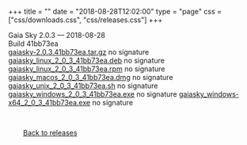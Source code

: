+++
title = ""
date = "2018-08-28T12:02:00"
type = "page"
css = ["css/downloads.css", "css/releases.css"]
+++

<div class="download-container">
<div id="download-title">
<i class="fa-solid fa-tag"></i>
Gaia Sky <span class="downloads-version">2.0.3</span> — <i class="fa-solid fa-clock"></i>
<time class="downloads-releasedate" datetime="2018-08-28T12:02:00" title="Published: 2018-08-28T12:02:00">2018-08-28</time></div>
<div class="downloads-build">Build 41bb73ea</div>
<div class="download-section">
<a href="https://gaia.ari.uni-heidelberg.de/gaiasky/releases/2.0.3.41bb73ea/gaiasky-2.0.3.41bb73ea.tar.gz" class="download-button">gaiasky-2.0.3.41bb73ea.tar.gz</a>
<span class="signature">no signature</span>
<a href="https://gaia.ari.uni-heidelberg.de/gaiasky/releases/2.0.3.41bb73ea/gaiasky_linux_2_0_3_41bb73ea.deb" class="download-button">gaiasky_linux_2_0_3_41bb73ea.deb</a>
<span class="signature">no signature</span>
<a href="https://gaia.ari.uni-heidelberg.de/gaiasky/releases/2.0.3.41bb73ea/gaiasky_linux_2_0_3_41bb73ea.rpm" class="download-button">gaiasky_linux_2_0_3_41bb73ea.rpm</a>
<span class="signature">no signature</span>
<a href="https://gaia.ari.uni-heidelberg.de/gaiasky/releases/2.0.3.41bb73ea/gaiasky_macos_2_0_3_41bb73ea.dmg" class="download-button">gaiasky_macos_2_0_3_41bb73ea.dmg</a>
<span class="signature">no signature</span>
<a href="https://gaia.ari.uni-heidelberg.de/gaiasky/releases/2.0.3.41bb73ea/gaiasky_unix_2_0_3_41bb73ea.sh" class="download-button">gaiasky_unix_2_0_3_41bb73ea.sh</a>
<span class="signature">no signature</span>
<a href="https://gaia.ari.uni-heidelberg.de/gaiasky/releases/2.0.3.41bb73ea/gaiasky_windows_2_0_3_41bb73ea.exe" class="download-button">gaiasky_windows_2_0_3_41bb73ea.exe</a>
<span class="signature">no signature</span>
<a href="https://gaia.ari.uni-heidelberg.de/gaiasky/releases/2.0.3.41bb73ea/gaiasky_windows-x64_2_0_3_41bb73ea.exe" class="download-button">gaiasky_windows-x64_2_0_3_41bb73ea.exe</a>
<span class="signature">no signature</span>
</div>
</div>

<p class="center-text" style="padding: 30px;">
<i class="fa-solid fa-circle-arrow-left"></i> <a href="/downloads/releases">Back to releases</a>
</p>
